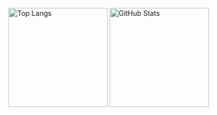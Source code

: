 <p align="left"> 
  <img src="https://github-readme-stats.vercel.app/api/top-langs/?username=MasatakaItoh&theme=onedark" alt="Top Langs" height="200px" />
  <img src="https://github-readme-stats.vercel.app/api?username=MasatakaItoh&theme=onedark&show_icons=true" alt="GitHub Stats" height="200px" />
</p>
